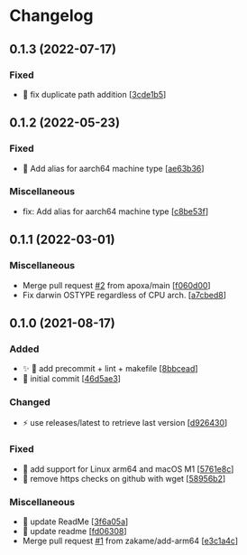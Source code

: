 # Changelog

<a name="0.1.3"></a>
## 0.1.3 (2022-07-17)

### Fixed

- 🐛 fix duplicate path addition [[3cde1b5](https://github.com/ptavares/zsh-direnv/commit/3cde1b5245ec3ab2216d04896dcb37cd8514af69)]


<a name="0.1.2"></a>
## 0.1.2 (2022-05-23)

### Fixed

- 🐛 Add alias for aarch64 machine type [[ae63b36](https://github.com/ptavares/zsh-direnv/commit/ae63b36bd1585bb81d8956d323c8e5837caa1efe)]

### Miscellaneous

-  fix: Add alias for aarch64 machine type [[c8be53f](https://github.com/ptavares/zsh-direnv/commit/c8be53fdd42b3f5f22cc26b315e766759940d8f2)]


<a name="0.1.1"></a>
## 0.1.1 (2022-03-01)

### Miscellaneous

-  Merge pull request [#2](https://github.com/ptavares/zsh-direnv/issues/2) from apoxa/main [[f060d00](https://github.com/ptavares/zsh-direnv/commit/f060d0043303582319d43d7e8b6ffa22ddf357ba)]
-  Fix darwin OSTYPE regardless of CPU arch. [[a7cbed8](https://github.com/ptavares/zsh-direnv/commit/a7cbed8bae562e47acbd9237f6b245dcc964ea9d)]


<a name="0.1.0"></a>
## 0.1.0 (2021-08-17)

### Added

- ✨ 🎨 add precommit + lint + makefile [[8bbcead](https://github.com/ptavares/zsh-direnv/commit/8bbceadd1b8c36ebb1eb720d874a5cb188799594)]
- 🎉 initial commit [[46d5ae3](https://github.com/ptavares/zsh-direnv/commit/46d5ae341ff3ede2238d299c3086020428570c5f)]

### Changed

- ⚡ use releases/latest to retrieve last version [[d926430](https://github.com/ptavares/zsh-direnv/commit/d926430b2f6cb30b27fd56d187b035359f61ccd6)]

### Fixed

- 🍎 add support for Linux arm64 and macOS M1 [[5761e8c](https://github.com/ptavares/zsh-direnv/commit/5761e8c24c712d49d455ab6f356ce2082873f9d0)]
- 🐛 remove https checks on github with wget [[58956b2](https://github.com/ptavares/zsh-direnv/commit/58956b298cdab9f55a4dd9ba175bcaf62122d43f)]

### Miscellaneous

- 📝 update ReadMe [[3f6a05a](https://github.com/ptavares/zsh-direnv/commit/3f6a05a7c5b65fb278dc9e110e75decc4ef2360a)]
- 📝 update readme [[fd06308](https://github.com/ptavares/zsh-direnv/commit/fd063085d91f13200f7022cd3c6b6a0d54026629)]
-  Merge pull request [#1](https://github.com/ptavares/zsh-direnv/issues/1) from zakame/add-arm64 [[e3c1a4c](https://github.com/ptavares/zsh-direnv/commit/e3c1a4c92a714a8398935b26a2cede1709422056)]


